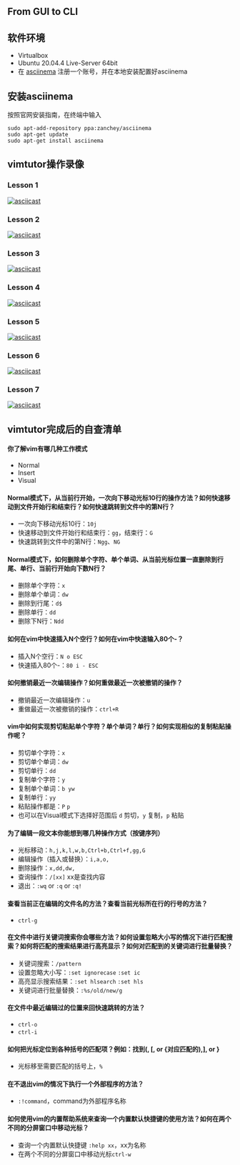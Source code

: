 ## From GUI to CLI

## 软件环境

* Virtualbox
* Ubuntu 20.04.4 Live-Server 64bit
* 在 [asciinema](https://asciinema.org) 注册一个账号，并在本地安装配置好asciinema

## 安装asciinema

按照官网安装指南，在终端中输入
```
sudo apt-add-repository ppa:zanchey/asciinema
sudo apt-get update
sudo apt-get install asciinema
```
## vimtutor操作录像

### Lesson 1
[![asciicast](https://asciinema.org/a/Xh0JfxWT08G4aPs8b48MgoqG6.svg)](https://asciinema.org/a/Xh0JfxWT08G4aPs8b48MgoqG6)

### Lesson 2
[![asciicast](https://asciinema.org/a/N3ifnx1AzAOKp4BbMtd52Ho0U.svg)](https://asciinema.org/a/N3ifnx1AzAOKp4BbMtd52Ho0U)
### Lesson 3
[![asciicast](https://asciinema.org/a/QdvCZht5dk1oEEa9sBzZPNKuP.svg)](https://asciinema.org/a/QdvCZht5dk1oEEa9sBzZPNKuP)
### Lesson 4
[![asciicast](https://asciinema.org/a/1F6t6g8Z4TF44DVmrGkq7hpLb.svg)](https://asciinema.org/a/1F6t6g8Z4TF44DVmrGkq7hpLb)
### Lesson 5
[![asciicast](https://asciinema.org/a/1MoAgBY8VLOseWZaeqj9mNULA.svg)](https://asciinema.org/a/1MoAgBY8VLOseWZaeqj9mNULA)
### Lesson 6
[![asciicast](https://asciinema.org/a/DTsykhRVW3xXqurKuJLb7Ew9G.svg)](https://asciinema.org/a/DTsykhRVW3xXqurKuJLb7Ew9G)
### Lesson 7
[![asciicast](https://asciinema.org/a/cOq5HRQcrNHimHDnmzesj1zRy.svg)](https://asciinema.org/a/cOq5HRQcrNHimHDnmzesj1zRy)


## vimtutor完成后的自查清单

#### 你了解vim有哪几种工作模式
- Normal
- Insert
- Visual

#### Normal模式下，从当前行开始，一次向下移动光标10行的操作方法？如何快速移动到文件开始行和结束行？如何快速跳转到文件中的第N行？
- 一次向下移动光标10行：`10j`
- 快速移动到文件开始行和结束行：`gg`，结束行：`G`
- 快速跳转到文件中的第N行：`Ngg`、`NG`

#### Normal模式下，如何删除单个字符、单个单词、从当前光标位置一直删除到行尾、单行、当前行开始向下数N行？
- 删除单个字符：`x`
- 删除单个单词：`dw`
- 删除到行尾：`d$`
- 删除单行：`dd`
- 删除下N行：`Ndd`

#### 如何在vim中快速插入N个空行？如何在vim中快速输入80个-？
- 插入N个空行：`N o ESC` 
- 快速插入80个-：`80 i - ESC`

#### 如何撤销最近一次编辑操作？如何重做最近一次被撤销的操作？
- 撤销最近一次编辑操作：`u`
- 重做最近一次被撤销的操作：`ctrl+R`

#### vim中如何实现剪切粘贴单个字符？单个单词？单行？如何实现相似的复制粘贴操作呢？
- 剪切单个字符：`x`
- 剪切单个单词：`dw`
- 剪切单行：`dd`
- 复制单个字符：`y`
- 复制单个单词：`b yw`
- 复制单行：`yy`
- 粘贴操作都是：`P` `p`
- 也可以在Visual模式下选择好范围后 `d` 剪切，`y` 复制，`p` 粘贴

#### 为了编辑一段文本你能想到哪几种操作方式（按键序列）
- 光标移动：`h,j,k,l,w,b,Ctrl+b,Ctrl+f,gg,G`
- 编辑操作（插入或替换）：`i,a,o,`
- 删除操作：`x,dd,dw,`
- 查询操作：`/[xx]` xx是查找内容
- 退出：`:wq` or `:q` or `:q!`

#### 查看当前正在编辑的文件名的方法？查看当前光标所在行的行号的方法？
- `ctrl-g`

#### 在文件中进行关键词搜索你会哪些方法？如何设置忽略大小写的情况下进行匹配搜索？如何将匹配的搜索结果进行高亮显示？如何对匹配到的关键词进行批量替换？
- 关键词搜索：`/pattern`
- 设置忽略大小写：`:set ignorecase` `:set ic`
- 高亮显示搜索结果：`:set hlsearch` `:set hls`
- 关键词进行批量替换：`:%s/old/new/g ` 

#### 在文件中最近编辑过的位置来回快速跳转的方法？
- `ctrl-o`
- `ctrl-i`

#### 如何把光标定位到各种括号的匹配项？例如：找到\(, \[, or \{对应匹配的),], or }
- 光标移至需要匹配的括号上，`%`

#### 在不退出vim的情况下执行一个外部程序的方法？
- `:!command`，command为外部程序名称

#### 如何使用vim的内置帮助系统来查询一个内置默认快捷键的使用方法？如何在两个不同的分屏窗口中移动光标？
- 查询一个内置默认快捷键 `:help xx`，xx为名称
- 在两个不同的分屏窗口中移动光标`ctrl-w` 